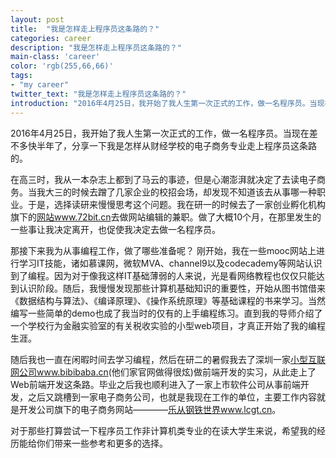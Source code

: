 ```yaml
---
layout: post
title:  "我是怎样走上程序员这条路的？"
categories: career
description: "我是怎样走上程序员这条路的？"
main-class: 'career'
color: 'rgb(255,66,66)'
tags:
- "my career"
twitter_text: "我是怎样走上程序员这条路的？"
introduction: "2016年4月25日，我开始了我人生第一次正式的工作，做一名程序员。当现在差不多快半年了，分享一下我是怎样从财经学校的电子商务专业走上程序员这条路的。"
---
```

2016年4月25日，我开始了我人生第一次正式的工作，做一名程序员。当现在差不多快半年了，分享一下我是怎样从财经学校的电子商务专业走上程序员这条路的。

在高三时，我从一本杂志上都到了马云的事迹，但是心潮澎湃就决定了去读电子商务。当我大三的时候去蹭了几家企业的校招会场，却发现不知道该去从事哪一种职业。于是，选择读研来慢慢思考这个问题。我在研一的时候去了一家创业孵化机构旗下的[网站www.72bit.cn](http://www.72bit.cn)去做网站编辑的兼职。做了大概10个月，在那里发生的一些事让我决定离开，也促使我决定去做一名程序员。

那接下来我为从事编程工作，做了哪些准备呢？
刚开始，我在一些mooc网站上进行学习IT技能，诸如慕课网，微软MVA、channel9以及codecademy等网站认识到了编程。因为对于像我这样IT基础薄弱的人来说，光是看网络教程也仅仅只能达到认识阶段。随后，我慢慢发现那些计算机基础知识的重要性，开始从图书馆借来《数据结构与算法》、《编译原理》、《操作系统原理》等基础课程的书来学习。当然编写一些简单的demo也成了我当时的仅有的上手编程练习。直到我的导师介绍了一个学校行为金融实验室的有关税收实验的小型web项目，才真正开始了我的编程生涯。

随后我也一直在闲暇时间去学习编程，然后在研二的暑假我去了深圳一家[小型互联网公司www.bibibaba.cn](http://www.bibibaba.cn/)(他们家官网做得很炫)做前端开发的实习，从此走上了Web前端开发这条路。毕业之后我也顺利进入了一家上市软件公司从事前端开发，之后又跳槽到一家电子商务公司，也就是我现在工作的单位，主要工作内容就是开发公司旗下的电子商务网站————[乐从钢铁世界www.lcgt.cn](http://www.lcgt.cn)。

对于那些打算尝试一下程序员工作非计算机类专业的在读大学生来说，希望我的经历能给你们带来一些参考和更多的选择。